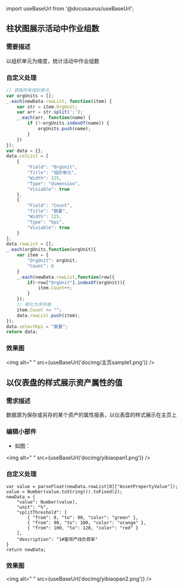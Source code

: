 
import useBaseUrl from '@docusaurus/useBaseUrl';

## 柱状图展示活动中作业组数

### 需要描述

以组织单元为维度，统计活动中作业组数

### 自定义处理

```js
// 获取所有组织单元
var orgUnits = [];
_.each(newData.rowList, function(item) {
    var str = item.OrgUnit;
    var arr = str.split(';');
    _.each(arr, function(name) {
        if (!~orgUnits.indexOf(name)) {
            orgUnits.push(name);
        }
    })
});
var data = {};
data.colList = [
    {
        "Field": "OrgUnit",
        "Title": "组织单元",
        "Width": 125,
        "Type": "dimension",
        "Visiable": true
    }, 
    {
        "Field": "Count",
        "Title": "数量",
        "Width": 125,
        "Type": "kpi",
        "Visiable": true
    }
];
data.rowList = [];
_.each(orgUnits,function(orgUnit){
    var item = {
        "OrgUnit": orgUnit,
        "Count": 0
    }
    _.each(newData.rowList,function(row){
        if(~row["OrgUnit"].indexOf(orgUnit)){
            item.Count++;
        }
    });
    // 转化为字符串
    item.Count += "";
    data.rowList.push(item);
});
data.selectKpi = "数量";
return data;
```

### 效果图

<img alt=" " src={useBaseUrl('docimg/主页sample1.png')} />

## 以仪表盘的样式展示资产属性的值

### 需求描述

数据源为保存或另存的某个资产的属性报表，以仪表盘的样式展示在主页上

### 编辑小部件

* 如图：

<img alt=" " src={useBaseUrl('docimg/yibiaopan1.png')} />

### 自定义处理

```
var value = parseFloat(newData.rowList[0]["AssetPropertyValue"]);
value = Number(value.toString()).toFixed(2);
newData = {
    "value": Number(value),
    "unit": "%",
    "splitThreshold": [
        { "from": 0, "to": 90, "color": "green" },
        { "from": 90, "to": 100, "color": "orange" },
        { "from": 100, "to": 120, "color": "red" }
    ],
    "description": "1#窗帘产线负荷率"
}
return newData;

```

### 效果图

<img alt=" " src={useBaseUrl('docimg/yibiaopan2.png')} />
